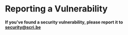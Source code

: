 # Reporting a Vulnerability

**If you've found a security vulnerability, please report it to security@scri.be**

<!-- Please visit https://www.scri.be/legal/security-disclosure-policy/ for more information on our security disclosure policy. -->
